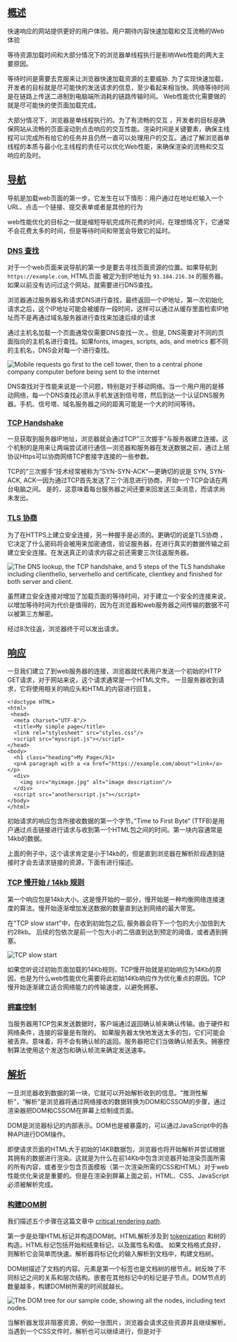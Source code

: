 ## [概述](https://developer.mozilla.org/zh-CN/docs/Web/Performance/How_browsers_work#概述)

快速响应的网站提供更好的用户体验。用户期待内容快速加载和交互流畅的Web体验

等待资源加载时间和大部分情况下的浏览器单线程执行是影响Web性能的两大主要原因。

等待时间是需要去克服来让浏览器快速加载资源的主要威胁. 为了实现快速加载，开发者的目标就是尽可能快的发送请求的信息，至少看起来相当快。网络等待时间是在链路上传送二进制到电脑端所消耗的链路传输时间。 Web性能优化需要做的就是尽可能快的使页面加载完成。

大部分情况下，浏览器是单线程执行的。为了有流畅的交互 ，开发者的目标是确保网站从流畅的页面滚动到点击响应的交互性能。渲染时间是关键要素，确保主线程可以完成所有给它的任务并且仍然一直可以处理用户的交互。通过了解浏览器单线程的本质与最小化主线程的责任可以优化Web性能，来确保渲染的流畅和交互响应的及时。

## [导航](https://developer.mozilla.org/zh-CN/docs/Web/Performance/How_browsers_work#导航)

导航是加载web页面的第一步。它发生在以下情形：用户通过在地址栏输入一个URL、点击一个链接、提交表单或者是其他的行为

web性能优化的目标之一就是缩短导航完成所花费的时间，在理想情况下，它通常不会花费太多的时间，但是等待时间和带宽会导致它的延时。

### [DNS 查找](https://developer.mozilla.org/zh-CN/docs/Web/Performance/How_browsers_work#dns_查找)

对于一个web页面来说导航的第一步是要去寻找页面资源的位置。如果导航到`https://example.com`, HTML页面 被定为到IP地址为 `93.184.216.34` 的服务器。如果以前没有访问过这个网站，就需要进行DNS查找。

浏览器通过服务器名称请求DNS进行查找，最终返回一个IP地址，第一次初始化请求之后，这个IP地址可能会被缓存一段时间，这样可以通过从缓存里面检索IP地址而不是再通过域名服务器进行查找来加速后续的请求

通过主机名加载一个页面通常仅需要DNS查找一次.。但是, DNS需要对不同的页面指向的主机名进行查找。如果fonts, images, scripts, ads, and metrics 都不同的主机名，DNS会对每一个进行查找。

![Mobile requests go first to the cell tower, then to a central phone company computer before being sent to the internet](%E6%B7%B1%E5%BA%A6%E5%89%96%E6%9E%90%E6%B5%8F%E8%A7%88%E5%99%A8%E7%9A%84%E5%B7%A5%E4%BD%9C%E5%8E%9F%E7%90%86.assets/latency.jpg)

DNS查找对于性能来说是一个问题，特别是对于移动网络。当一个用户用的是移动网络，每一个DNS查找必须从手机发送到信号塔，然后到达一个认证DNS服务器。手机、信号塔、域名服务器之间的距离可能是一个大的时间等待。

### [TCP Handshake](https://developer.mozilla.org/zh-CN/docs/Web/Performance/How_browsers_work#tcp_handshake)

一旦获取到服务器IP地址，浏览器就会通过TCP”三次握手“与服务器建立连接。这个机制的是用来让两端尝试进行通信—浏览器和服务器在发送数据之前，通过上层协议Https可以协商网络TCP套接字连接的一些参数。

TCP的”三次握手“技术经常被称为”SYN-SYN-ACK“—更确切的说是 SYN, SYN-ACK, ACK—因为通过TCP首先发送了三个消息进行协商，开始一个TCP会话在两台电脑之间。 是的，这意味着每台服务器之间还要来回发送三条消息，而请求尚未发出。

### [TLS 协商](https://developer.mozilla.org/zh-CN/docs/Web/Performance/How_browsers_work#tls_协商)

为了在HTTPS上建立安全连接，另一种握手是必须的。更确切的说是TLS协商 ，它决定了什么密码将会被用来加密通信，验证服务器，在进行真实的数据传输之前建立安全连接。在发送真正的请求内容之前还需要三次往返服务器。

![The DNS lookup, the TCP handshake, and 5 steps of the TLS handshake including clienthello, serverhello and certificate, clientkey and finished for both server and client.](%E6%B7%B1%E5%BA%A6%E5%89%96%E6%9E%90%E6%B5%8F%E8%A7%88%E5%99%A8%E7%9A%84%E5%B7%A5%E4%BD%9C%E5%8E%9F%E7%90%86.assets/ssl.jpg)

虽然建立安全连接对增加了加载页面的等待时间，对于建立一个安全的连接来说，以增加等待时间为代价是值得的，因为在浏览器和web服务器之间传输的数据不可以被第三方解密。

经过8次往返，浏览器终于可以发出请求。

## [响应](https://developer.mozilla.org/zh-CN/docs/Web/Performance/How_browsers_work#响应)

一旦我们建立了到web服务器的连接，浏览器就代表用户发送一个初始的HTTP GET请求，对于网站来说，这个请求通常是一个HTML文件。 一旦服务器收到请求，它将使用相关的响应头和HTML的内容进行回复。

```
<!doctype HTML>
<html>
 <head>
  <meta charset="UTF-8"/>
  <title>My simple page</title>
  <link rel="stylesheet" src="styles.css"/>
  <script src="myscript.js"></script>
</head>
<body>
  <h1 class="heading">My Page</h1>
  <p>A paragraph with a <a href="https://example.com/about">link</a></p>
  <div>
    <img src="myimage.jpg" alt="image description"/>
  </div>
  <script src="anotherscript.js"></script>
</body>
</html>
```



初始请求的响应包含所接收数据的第一个字节。”Time to First Byte“ (TTFB)是用户通过点击链接进行请求与收到第一个HTML包之间的时间。第一块内容通常是14kb的数据。

上面的例子中，这个请求肯定是小于14kb的，但是直到浏览器在解析阶段遇到链接时才会去请求链接的资源，下面有进行描述。

### [TCP 慢开始 / 14kb 规则](https://developer.mozilla.org/zh-CN/docs/Web/Performance/How_browsers_work#tcp_慢开始_14kb_规则)

第一个响应包是14kb大小。这是慢开始的一部分，慢开始是一种均衡网络连接速度的算法。慢开始逐渐增加发送数据的数量直到达到网络的最大带宽。

在"TCP slow start"中，在收到初始包之后, 服务器会将下一个包的大小加倍到大约28kb。 后续的包依次是前一个包大小的二倍直到达到预定的阈值，或者遇到拥塞。

![TCP slow start](%E6%B7%B1%E5%BA%A6%E5%89%96%E6%9E%90%E6%B5%8F%E8%A7%88%E5%99%A8%E7%9A%84%E5%B7%A5%E4%BD%9C%E5%8E%9F%E7%90%86.assets/congestioncontrol.jpg)

如果您听说过初始页面加载的14Kb规则，TCP慢开始就是初始响应为14Kb的原因，也是为什么web性能优化需要将此初始14Kb响应作为优化重点的原因。TCP慢开始逐渐建立适合网络能力的传输速度，以避免拥塞。

### [拥塞控制](https://developer.mozilla.org/zh-CN/docs/Web/Performance/How_browsers_work#拥塞控制)

当服务器用TCP包来发送数据时，客户端通过返回确认帧来确认传输。由于硬件和网络条件，连接的容量是有限的。 如果服务器太快地发送太多的包，它们可能会被丢弃。意味着，将不会有确认帧的返回。服务器把它们当做确认帧丢失。拥塞控制算法使用这个发送包和确认帧流来确定发送速率。

## [解析](https://developer.mozilla.org/zh-CN/docs/Web/Performance/How_browsers_work#解析)

一旦浏览器收到数据的第一块，它就可以开始解析收到的信息。“推测性解析”，“解析”是浏览器将通过网络接收的数据转换为DOM和CSSOM的步骤，通过渲染器把DOM和CSSOM在屏幕上绘制成页面。

DOM是浏览器标记的内部表示。DOM也是被暴露的，可以通过JavaScript中的各种API进行DOM操作。

即使请求页面的HTML大于初始的14KB数据包，浏览器也将开始解析并尝试根据其拥有的数据进行渲染。这就是为什么在前14Kb中包含浏览器开始渲染页面所需的所有内容，或者至少包含页面模板（第一次渲染所需的CSS和HTML）对于web性能优化来说是重要的。但是在渲染到屏幕上面之前，HTML、CSS、JavaScript必须被解析完成。

### [构建DOM树](https://developer.mozilla.org/zh-CN/docs/Web/Performance/How_browsers_work#构建dom树)

我们描述五个步骤在这篇文章中 [critical rendering path](https://developer.mozilla.org/en-US/docs/Web/Performance/Critical_rendering_path).

第一步是处理HTML标记并构造DOM树。HTML解析涉及到 [tokenization](https://developer.mozilla.org/en-US/docs/Web/API/DOMTokenList) 和树的构造。HTML标记包括开始和结束标记，以及属性名和值。 如果文档格式良好，则解析它会简单而快速。解析器将标记化的输入解析到文档中，构建文档树。

DOM树描述了文档的内容。<html>元素是第一个标签也是文档树的根节点。树反映了不同标记之间的关系和层次结构。嵌套在其他标记中的标记是子节点。DOM节点的数量越多，构建DOM树所需的时间就越长。

![The DOM tree for our sample code, showing all the nodes, including text nodes.](%E6%B7%B1%E5%BA%A6%E5%89%96%E6%9E%90%E6%B5%8F%E8%A7%88%E5%99%A8%E7%9A%84%E5%B7%A5%E4%BD%9C%E5%8E%9F%E7%90%86.assets/DOM.gif)

当解析器发现非阻塞资源，例如一张图片，浏览器会请求这些资源并且继续解析。当遇到一个CSS文件时，解析也可以继续进行，但是对于<script>标签（特别是没有 `async` 或者 `defer` 属性）会阻塞渲染并停止HTML的解析。尽管浏览器的预加载扫描器加速了这个过程，但过多的脚本仍然是一个重要的瓶颈。

### [预加载扫描器](https://developer.mozilla.org/zh-CN/docs/Web/Performance/How_browsers_work#预加载扫描器)

浏览器构建DOM树时，这个过程占用了主线程。当这种情况发生时，预加载扫描仪将解析可用的内容并请求高优先级资源，如CSS、JavaScript和web字体。多亏了预加载扫描器，我们不必等到解析器找到对外部资源的引用来请求它。它将在后台检索资源，以便在主HTML解析器到达请求的资源时，它们可能已经在运行，或者已经被下载。预加载扫描仪提供的优化减少了阻塞。

```
<link rel="stylesheet" src="styles.css"/>
<script src="myscript.js" async></script>
<img src="myimage.jpg" alt="image description"/>
<script src="anotherscript.js" async></script>
```

Copy to Clipboard

在这个例子中，当主线程在解析HTML和CSS时，预加载扫描器将找到脚本和图像，并开始下载它们。为了确保脚本不会阻塞进程，当JavaScript解析和执行顺序不重要时，可以添加async属性或defer属性。

等待获取CSS不会阻塞HTML的解析或者下载，但是它的确阻塞JavaScript，因为JavaScript经常用于查询元素的CSS属性。

### [构建CSSOM树](https://developer.mozilla.org/zh-CN/docs/Web/Performance/How_browsers_work#构建cssom树)

第二步是处理CSS并构建CSSOM树。CSS对象模型和DOM是相似的。DOM和CSSOM是两棵树. 它们是独立的数据结构。浏览器将CSS规则转换为可以理解和使用的样式映射。浏览器遍历CSS中的每个规则集，根据CSS选择器创建具有父、子和兄弟关系的节点树。

与HTML一样，浏览器需要将接收到的CSS规则转换为可以使用的内容。因此，它重复了HTML到对象的过程，但对于CSS。

CSSOM树包括来自用户代理样式表的样式。浏览器从适用于节点的最通用规则开始，并通过应用更具体的规则递归地优化计算的样式。换句话说，它级联属性值。

构建CSSOM非常非常快，并且在当前的开发工具中没有以独特的颜色显示。相反，开发人员工具中的“重新计算样式”显示解析CSS、构造CSSOM树和递归计算计算样式所需的总时间。在web性能优化方面，它是可轻易实现的，因为创建CSSOM的总时间通常小于一次DNS查找所需的时间。

### [其他过程](https://developer.mozilla.org/zh-CN/docs/Web/Performance/How_browsers_work#其他过程)

#### JavaScript 编译

当CSS被解析并创建CSSOM时，其他资源，包括JavaScript文件正在下载（多亏了preload scanner）。JavaScript被解释、编译、解析和执行。脚本被解析为抽象语法树。一些浏览器引擎使用”Abstract Syntax Tree“并将其传递到解释器中，输出在主线程上执行的字节码。这就是所谓的JavaScript编译。

#### 构建辅助功能树

浏览器还构建辅助设备用于分析和解释内容的辅助功能（[accessibility](https://developer.mozilla.org/en-US/docs/Learn/Accessibility) ）树。可访问性对象模型（AOM）类似于DOM的语义版本。当DOM更新时，浏览器会更新辅助功能树。辅助技术本身无法修改可访问性树。

在构建AOM之前，屏幕阅读器（[screen readers](https://developer.mozilla.org/en-US/docs/Web/Accessibility/ARIA/ARIA_Screen_Reader_Implementors_Guide)）无法访问内容。

## [渲染](https://developer.mozilla.org/zh-CN/docs/Web/Performance/How_browsers_work#渲染)

渲染步骤包括样式、布局、绘制，在某些情况下还包括合成。在解析步骤中创建的CSSOM树和DOM树组合成一个Render树，然后用于计算每个可见元素的布局，然后将其绘制到屏幕上。在某些情况下，可以将内容提升到它们自己的层并进行合成，通过在GPU而不是CPU上绘制屏幕的一部分来提高性能，从而释放主线程。

### [Style](https://developer.mozilla.org/zh-CN/docs/Web/Performance/How_browsers_work#style)

第三步是将DOM和CSSOM组合成一个Render树，计算样式树或渲染树从DOM树的根开始构建，遍历每个可见节点。

像<head>和它的子节点以及任何具有`display: none`样式的结点，例如`script { display: none; }`（在user agent stylesheets可以看到这个样式）这些标签将不会显示，也就是它们不会出现在Render树上。具有`visibility: hidden`的节点会出现在Render树上，因为它们会占用空间。由于我们没有给出任何指令来覆盖用户代理默认值，因此上面代码示例中的script节点将不会包含在Render树中。

每个可见节点都应用了其CSSOM规则。Render树保存所有具有内容和计算样式的可见节点——将所有相关样式匹配到DOM树中的每个可见节点，并根据CSS级联确定每个节点的计算样式。

### [Layout](https://developer.mozilla.org/zh-CN/docs/Web/Performance/How_browsers_work#layout)

第四步是在渲染树上运行布局以计算每个节点的几何体。布局是确定呈现树中所有节点的宽度、高度和位置，以及确定页面上每个对象的大小和位置的过程。回流是对页面的任何部分或整个文档的任何后续大小和位置的确定。

构建渲染树后，开始布局。渲染树标识显示哪些节点（即使不可见）及其计算样式，但不标识每个节点的尺寸或位置。为了确定每个对象的确切大小和位置，浏览器从渲染树的根开始遍历它。

在网页上，大多数东西都是一个盒子。不同的设备和不同的桌面意味着无限数量的不同的视区大小。在此阶段，考虑到视区大小，浏览器将确定屏幕上所有不同框的尺寸。以视区的大小为基础，布局通常从body开始，用每个元素的框模型属性排列所有body的子孙元素的尺寸，为不知道其尺寸的替换元素（例如图像）提供占位符空间。

第一次确定节点的大小和位置称为布局。随后对节点大小和位置的重新计算称为回流。在我们的示例中，假设初始布局发生在返回图像之前。由于我们没有声明图像的大小，因此一旦知道图像大小，就会有回流。

### [Paint](https://developer.mozilla.org/zh-CN/docs/Web/Performance/How_browsers_work#paint)

最后一步是将各个节点绘制到屏幕上，第一次出现的节点称为[first meaningful paint](https://developer.mozilla.org/en-US/docs/Glossary/first_meaningful_paint)。在绘制或光栅化阶段，浏览器将在布局阶段计算的每个框转换为屏幕上的实际像素。绘画包括将元素的每个可视部分绘制到屏幕上，包括文本、颜色、边框、阴影和替换的元素（如按钮和图像）。浏览器需要非常快地完成这项工作。

为了确保平滑滚动和动画，占据主线程的所有内容，包括计算样式，以及回流和绘制，必须让浏览器在16.67毫秒内完成。在2048x 1536，iPad有超过314.5万像素将被绘制到屏幕上。那是很多像素需要快速绘制。为了确保重绘的速度比初始绘制的速度更快，屏幕上的绘图通常被分解成数层。如果发生这种情况，则需要进行合成。

绘制可以将布局树中的元素分解为多个层。将内容提升到GPU上的层（而不是CPU上的主线程）可以提高绘制和重新绘制性能。有一些特定的属性和元素可以实例化一个层，包括<video>和<canvas>，任何CSS属性为opacity、3D转换、`will-change`的元素，还有一些其他元素。这些节点将与子节点一起绘制到它们自己的层上，除非子节点由于上述一个（或多个）原因需要自己的层。

层确实可以提高性能，但是它以内存管理为代价，因此不应作为web性能优化策略的一部分过度使用。

### [Compositing](https://developer.mozilla.org/zh-CN/docs/Web/Performance/How_browsers_work#compositing)

当文档的各个部分以不同的层绘制，相互重叠时，必须进行合成，以确保它们以正确的顺序绘制到屏幕上，并正确显示内容。

当页面继续加载资产时，可能会发生回流（回想一下我们迟到的示例图像），回流会触发重新绘制和重新组合。如果我们定义了图像的大小，就不需要重新绘制，只需要重新绘制需要重新绘制的层，并在必要时进行合成。但我们没有包括图像大小！从服务器获取图像后，渲染过程将返回到布局步骤并从那里重新开始。

## [交互](https://developer.mozilla.org/zh-CN/docs/Web/Performance/How_browsers_work#交互)

一旦主线程绘制页面完成，你会认为我们已经“准备好了”，但事实并非如此。如果加载包含JavaScript（并且延迟到`onload`事件激发后执行），则主线程可能很忙，无法用于滚动、触摸和其他交互。

”Time to Interactive“（TTI）是测量从第一个请求导致DNS查找和SSL连接到页面可交互时所用的时间——可交互是”First Contentful Paint“之后的时间点，页面在50ms内响应用户的交互。如果主线程正在解析、编译和执行JavaScript，则它不可用，因此无法及时（小于50ms）响应用户交互。

在我们的示例中，可能图像加载很快，但`anotherscript.js`文件可能是2 MB，而且用户的网络连接很慢。在这种情况下，用户可以非常快地看到页面，但是在下载、解析和执行脚本之前，就无法滚动。这不是一个好的用户体验。避免占用主线程，如下面的WebPageTest示例所示：

![The main thread is occupied by the downloading, parsing and execution of a  javascript file - over a fast connection](%E6%B7%B1%E5%BA%A6%E5%89%96%E6%9E%90%E6%B5%8F%E8%A7%88%E5%99%A8%E7%9A%84%E5%B7%A5%E4%BD%9C%E5%8E%9F%E7%90%86.assets/visa_network.png)

在本例中，DOM内容加载过程花费了1.5秒多的时间，主线程在这段时间内完全被占用，对单击事件或屏幕点击没有响应。



## 参考链接：https://developer.mozilla.org/zh-CN/docs/Web/Performance/How_browsers_work

